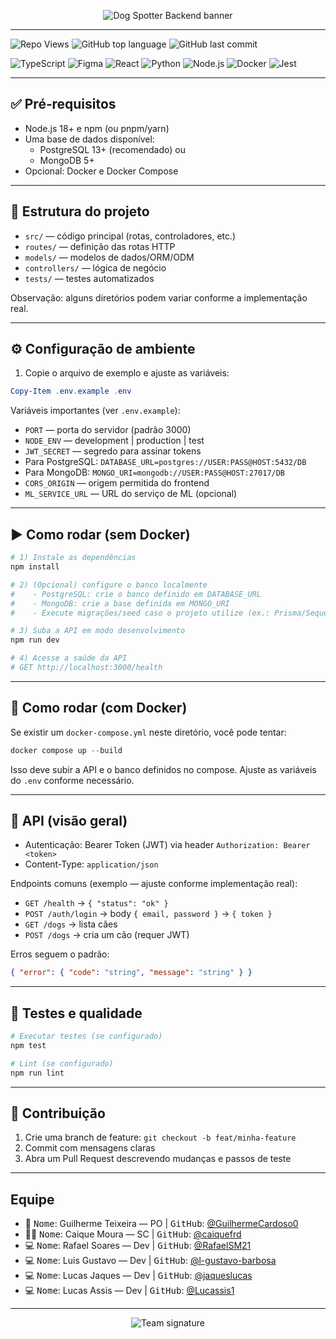 <p align="center">
  <img src="https://readme-typing-svg.herokuapp.com?size=28&duration=4000&color=36BCF7&center=true&vCenter=true&width=600&lines=🐶+Dog+Spotter+;API+em+Nuvem+para+Localizar+C%C3%A3es;Candago+Building+Tech+" alt="Dog Spotter Backend banner">
</p>

---

![Repo Views](https://komarev.com/ghpvc/?username=candago-5&repo=frontend&label=Views&color=blue&style=flat)
![GitHub top language](https://img.shields.io/github/languages/top/candago-5/frontend?style=flat&color=green)
![GitHub last commit](https://img.shields.io/github/last-commit/candago-5/frontend?color=yellow)


![TypeScript](https://img.shields.io/badge/-TypeScript-333333?style=flat&logo=typescript)
![Figma](https://img.shields.io/badge/-Figma-333333?style=flat&logo=figma)
![React](https://img.shields.io/badge/-React-333333?style=flat&logo=react)
![Python](https://img.shields.io/badge/-Python-333333?style=flat&logo=python)
![Node.js](https://img.shields.io/badge/-Node.js-333333?style=flat&logo=node.js)
![Docker](https://img.shields.io/badge/-Docker-333333?style=flat&logo=docker)
![Jest](https://img.shields.io/badge/-Jest-333333?style=flat&logo=jest)




---

## ✅ Pré‑requisitos
- Node.js 18+ e npm (ou pnpm/yarn)
- Uma base de dados disponível:
  - PostgreSQL 13+ (recomendado) ou
  - MongoDB 5+
- Opcional: Docker e Docker Compose

---

## 📂 Estrutura do projeto
- `src/` — código principal (rotas, controladores, etc.)
- `routes/` — definição das rotas HTTP
- `models/` — modelos de dados/ORM/ODM
- `controllers/` — lógica de negócio
- `tests/` — testes automatizados

Observação: alguns diretórios podem variar conforme a implementação real.

---

## ⚙️ Configuração de ambiente
1) Copie o arquivo de exemplo e ajuste as variáveis:

```powershell
Copy-Item .env.example .env
```

Variáveis importantes (ver `.env.example`):
- `PORT` — porta do servidor (padrão 3000)
- `NODE_ENV` — development | production | test
- `JWT_SECRET` — segredo para assinar tokens
- Para PostgreSQL: `DATABASE_URL=postgres://USER:PASS@HOST:5432/DB`
- Para MongoDB: `MONGO_URI=mongodb://USER:PASS@HOST:27017/DB`
- `CORS_ORIGIN` — origem permitida do frontend
- `ML_SERVICE_URL` — URL do serviço de ML (opcional)

---

## ▶️ Como rodar (sem Docker)
```powershell
# 1) Instale as dependências
npm install

# 2) (Opcional) configure o banco localmente
#    - PostgreSQL: crie o banco definido em DATABASE_URL
#    - MongoDB: crie a base definida em MONGO_URI
#    - Execute migrações/seed caso o projeto utilize (ex.: Prisma/Sequelize/Mongoose)

# 3) Suba a API em modo desenvolvimento
npm run dev

# 4) Acesse a saúde da API
# GET http://localhost:3000/health
```

---

## 🐳 Como rodar (com Docker)
Se existir um `docker-compose.yml` neste diretório, você pode tentar:

```powershell
docker compose up --build
```

Isso deve subir a API e o banco definidos no compose. Ajuste as variáveis do `.env` conforme necessário.

---

## 📘 API (visão geral)
- Autenticação: Bearer Token (JWT) via header `Authorization: Bearer <token>`
- Content-Type: `application/json`

Endpoints comuns (exemplo — ajuste conforme implementação real):
- `GET /health` → `{ "status": "ok" }`
- `POST /auth/login` → body `{ email, password }` → `{ token }`
- `GET /dogs` → lista cães
- `POST /dogs` → cria um cão (requer JWT)

Erros seguem o padrão:
```json
{ "error": { "code": "string", "message": "string" } }
```

---

## 🧪 Testes e qualidade
```powershell
# Executar testes (se configurado)
npm test

# Lint (se configurado)
npm run lint
```

---

## 🤝 Contribuição
1) Crie uma branch de feature: `git checkout -b feat/minha-feature`
2) Commit com mensagens claras
3) Abra um Pull Request descrevendo mudanças e passos de teste

---

##  Equipe
- 🤖 <kbd>Nome</kbd>: Guilherme Teixeira — PO | <kbd>GitHub</kbd>: [@GuilhermeCardoso0](https://github.com/Guilhermecardoso0)
- 👨‍💻 <kbd>Nome</kbd>: Caique Moura — SC | <kbd>GitHub</kbd>: [@caiquefrd](https://github.com/caiquefrd)
- 💻 <kbd>Nome</kbd>: Rafael Soares — Dev | <kbd>GitHub</kbd>: [@RafaelSM21](https://github.com/RafaelSM21)
- 💻 <kbd>Nome</kbd>: Luis Gustavo — Dev | <kbd>GitHub</kbd>: [@l-gustavo-barbosa](https://github.com/l-gustavo-barbosa)
- 💻 <kbd>Nome</kbd>: Lucas Jaques — Dev | <kbd>GitHub</kbd>: [@jaqueslucas](https://github.com/jaqueslucas)
- 💻 <kbd>Nome</kbd>: Lucas Assis — Dev | <kbd>GitHub</kbd>: [@Lucassis1](https://github.com/Lucassis1)

---

<p align="center">
  <img src="https://readme-typing-svg.herokuapp.com?size=24&duration=4000&color=FF5733&center=true&vCenter=true&width=500&lines=+Candago+Building+Tech+" alt="Team signature">
</p>
